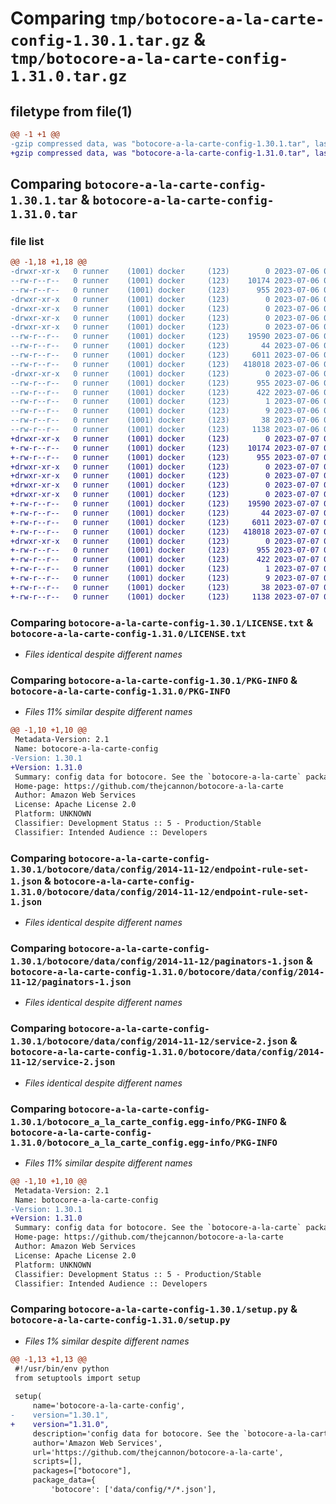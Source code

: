 # Comparing `tmp/botocore-a-la-carte-config-1.30.1.tar.gz` & `tmp/botocore-a-la-carte-config-1.31.0.tar.gz`

## filetype from file(1)

```diff
@@ -1 +1 @@
-gzip compressed data, was "botocore-a-la-carte-config-1.30.1.tar", last modified: Thu Jul  6 01:44:54 2023, max compression
+gzip compressed data, was "botocore-a-la-carte-config-1.31.0.tar", last modified: Fri Jul  7 01:43:44 2023, max compression
```

## Comparing `botocore-a-la-carte-config-1.30.1.tar` & `botocore-a-la-carte-config-1.31.0.tar`

### file list

```diff
@@ -1,18 +1,18 @@
-drwxr-xr-x   0 runner    (1001) docker     (123)        0 2023-07-06 01:44:54.726643 botocore-a-la-carte-config-1.30.1/
--rw-r--r--   0 runner    (1001) docker     (123)    10174 2023-07-06 01:44:54.000000 botocore-a-la-carte-config-1.30.1/LICENSE.txt
--rw-r--r--   0 runner    (1001) docker     (123)      955 2023-07-06 01:44:54.726643 botocore-a-la-carte-config-1.30.1/PKG-INFO
-drwxr-xr-x   0 runner    (1001) docker     (123)        0 2023-07-06 01:44:54.722643 botocore-a-la-carte-config-1.30.1/botocore/
-drwxr-xr-x   0 runner    (1001) docker     (123)        0 2023-07-06 01:44:54.722643 botocore-a-la-carte-config-1.30.1/botocore/data/
-drwxr-xr-x   0 runner    (1001) docker     (123)        0 2023-07-06 01:44:54.722643 botocore-a-la-carte-config-1.30.1/botocore/data/config/
-drwxr-xr-x   0 runner    (1001) docker     (123)        0 2023-07-06 01:44:54.726643 botocore-a-la-carte-config-1.30.1/botocore/data/config/2014-11-12/
--rw-r--r--   0 runner    (1001) docker     (123)    19590 2023-07-06 01:44:40.000000 botocore-a-la-carte-config-1.30.1/botocore/data/config/2014-11-12/endpoint-rule-set-1.json
--rw-r--r--   0 runner    (1001) docker     (123)       44 2023-07-06 01:44:40.000000 botocore-a-la-carte-config-1.30.1/botocore/data/config/2014-11-12/examples-1.json
--rw-r--r--   0 runner    (1001) docker     (123)     6011 2023-07-06 01:44:40.000000 botocore-a-la-carte-config-1.30.1/botocore/data/config/2014-11-12/paginators-1.json
--rw-r--r--   0 runner    (1001) docker     (123)   418018 2023-07-06 01:44:40.000000 botocore-a-la-carte-config-1.30.1/botocore/data/config/2014-11-12/service-2.json
-drwxr-xr-x   0 runner    (1001) docker     (123)        0 2023-07-06 01:44:54.726643 botocore-a-la-carte-config-1.30.1/botocore_a_la_carte_config.egg-info/
--rw-r--r--   0 runner    (1001) docker     (123)      955 2023-07-06 01:44:54.000000 botocore-a-la-carte-config-1.30.1/botocore_a_la_carte_config.egg-info/PKG-INFO
--rw-r--r--   0 runner    (1001) docker     (123)      422 2023-07-06 01:44:54.000000 botocore-a-la-carte-config-1.30.1/botocore_a_la_carte_config.egg-info/SOURCES.txt
--rw-r--r--   0 runner    (1001) docker     (123)        1 2023-07-06 01:44:54.000000 botocore-a-la-carte-config-1.30.1/botocore_a_la_carte_config.egg-info/dependency_links.txt
--rw-r--r--   0 runner    (1001) docker     (123)        9 2023-07-06 01:44:54.000000 botocore-a-la-carte-config-1.30.1/botocore_a_la_carte_config.egg-info/top_level.txt
--rw-r--r--   0 runner    (1001) docker     (123)       38 2023-07-06 01:44:54.726643 botocore-a-la-carte-config-1.30.1/setup.cfg
--rw-r--r--   0 runner    (1001) docker     (123)     1138 2023-07-06 01:44:54.000000 botocore-a-la-carte-config-1.30.1/setup.py
+drwxr-xr-x   0 runner    (1001) docker     (123)        0 2023-07-07 01:43:44.915169 botocore-a-la-carte-config-1.31.0/
+-rw-r--r--   0 runner    (1001) docker     (123)    10174 2023-07-07 01:43:44.000000 botocore-a-la-carte-config-1.31.0/LICENSE.txt
+-rw-r--r--   0 runner    (1001) docker     (123)      955 2023-07-07 01:43:44.915169 botocore-a-la-carte-config-1.31.0/PKG-INFO
+drwxr-xr-x   0 runner    (1001) docker     (123)        0 2023-07-07 01:43:44.911169 botocore-a-la-carte-config-1.31.0/botocore/
+drwxr-xr-x   0 runner    (1001) docker     (123)        0 2023-07-07 01:43:44.911169 botocore-a-la-carte-config-1.31.0/botocore/data/
+drwxr-xr-x   0 runner    (1001) docker     (123)        0 2023-07-07 01:43:44.911169 botocore-a-la-carte-config-1.31.0/botocore/data/config/
+drwxr-xr-x   0 runner    (1001) docker     (123)        0 2023-07-07 01:43:44.915169 botocore-a-la-carte-config-1.31.0/botocore/data/config/2014-11-12/
+-rw-r--r--   0 runner    (1001) docker     (123)    19590 2023-07-07 01:43:28.000000 botocore-a-la-carte-config-1.31.0/botocore/data/config/2014-11-12/endpoint-rule-set-1.json
+-rw-r--r--   0 runner    (1001) docker     (123)       44 2023-07-07 01:43:28.000000 botocore-a-la-carte-config-1.31.0/botocore/data/config/2014-11-12/examples-1.json
+-rw-r--r--   0 runner    (1001) docker     (123)     6011 2023-07-07 01:43:28.000000 botocore-a-la-carte-config-1.31.0/botocore/data/config/2014-11-12/paginators-1.json
+-rw-r--r--   0 runner    (1001) docker     (123)   418018 2023-07-07 01:43:28.000000 botocore-a-la-carte-config-1.31.0/botocore/data/config/2014-11-12/service-2.json
+drwxr-xr-x   0 runner    (1001) docker     (123)        0 2023-07-07 01:43:44.915169 botocore-a-la-carte-config-1.31.0/botocore_a_la_carte_config.egg-info/
+-rw-r--r--   0 runner    (1001) docker     (123)      955 2023-07-07 01:43:44.000000 botocore-a-la-carte-config-1.31.0/botocore_a_la_carte_config.egg-info/PKG-INFO
+-rw-r--r--   0 runner    (1001) docker     (123)      422 2023-07-07 01:43:44.000000 botocore-a-la-carte-config-1.31.0/botocore_a_la_carte_config.egg-info/SOURCES.txt
+-rw-r--r--   0 runner    (1001) docker     (123)        1 2023-07-07 01:43:44.000000 botocore-a-la-carte-config-1.31.0/botocore_a_la_carte_config.egg-info/dependency_links.txt
+-rw-r--r--   0 runner    (1001) docker     (123)        9 2023-07-07 01:43:44.000000 botocore-a-la-carte-config-1.31.0/botocore_a_la_carte_config.egg-info/top_level.txt
+-rw-r--r--   0 runner    (1001) docker     (123)       38 2023-07-07 01:43:44.915169 botocore-a-la-carte-config-1.31.0/setup.cfg
+-rw-r--r--   0 runner    (1001) docker     (123)     1138 2023-07-07 01:43:44.000000 botocore-a-la-carte-config-1.31.0/setup.py
```

### Comparing `botocore-a-la-carte-config-1.30.1/LICENSE.txt` & `botocore-a-la-carte-config-1.31.0/LICENSE.txt`

 * *Files identical despite different names*

### Comparing `botocore-a-la-carte-config-1.30.1/PKG-INFO` & `botocore-a-la-carte-config-1.31.0/PKG-INFO`

 * *Files 11% similar despite different names*

```diff
@@ -1,10 +1,10 @@
 Metadata-Version: 2.1
 Name: botocore-a-la-carte-config
-Version: 1.30.1
+Version: 1.31.0
 Summary: config data for botocore. See the `botocore-a-la-carte` package for more info.
 Home-page: https://github.com/thejcannon/botocore-a-la-carte
 Author: Amazon Web Services
 License: Apache License 2.0
 Platform: UNKNOWN
 Classifier: Development Status :: 5 - Production/Stable
 Classifier: Intended Audience :: Developers
```

### Comparing `botocore-a-la-carte-config-1.30.1/botocore/data/config/2014-11-12/endpoint-rule-set-1.json` & `botocore-a-la-carte-config-1.31.0/botocore/data/config/2014-11-12/endpoint-rule-set-1.json`

 * *Files identical despite different names*

### Comparing `botocore-a-la-carte-config-1.30.1/botocore/data/config/2014-11-12/paginators-1.json` & `botocore-a-la-carte-config-1.31.0/botocore/data/config/2014-11-12/paginators-1.json`

 * *Files identical despite different names*

### Comparing `botocore-a-la-carte-config-1.30.1/botocore/data/config/2014-11-12/service-2.json` & `botocore-a-la-carte-config-1.31.0/botocore/data/config/2014-11-12/service-2.json`

 * *Files identical despite different names*

### Comparing `botocore-a-la-carte-config-1.30.1/botocore_a_la_carte_config.egg-info/PKG-INFO` & `botocore-a-la-carte-config-1.31.0/botocore_a_la_carte_config.egg-info/PKG-INFO`

 * *Files 11% similar despite different names*

```diff
@@ -1,10 +1,10 @@
 Metadata-Version: 2.1
 Name: botocore-a-la-carte-config
-Version: 1.30.1
+Version: 1.31.0
 Summary: config data for botocore. See the `botocore-a-la-carte` package for more info.
 Home-page: https://github.com/thejcannon/botocore-a-la-carte
 Author: Amazon Web Services
 License: Apache License 2.0
 Platform: UNKNOWN
 Classifier: Development Status :: 5 - Production/Stable
 Classifier: Intended Audience :: Developers
```

### Comparing `botocore-a-la-carte-config-1.30.1/setup.py` & `botocore-a-la-carte-config-1.31.0/setup.py`

 * *Files 1% similar despite different names*

```diff
@@ -1,13 +1,13 @@
 #!/usr/bin/env python
 from setuptools import setup
 
 setup(
     name='botocore-a-la-carte-config',
-    version="1.30.1",
+    version="1.31.0",
     description='config data for botocore. See the `botocore-a-la-carte` package for more info.',
     author='Amazon Web Services',
     url='https://github.com/thejcannon/botocore-a-la-carte',
     scripts=[],
     packages=["botocore"],
     package_data={
         'botocore': ['data/config/*/*.json'],
```

